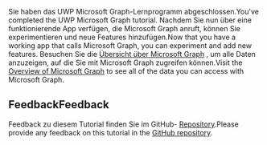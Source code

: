 <!-- markdownlint-disable MD002 MD041 -->

<span data-ttu-id="9f7c7-101">Sie haben das UWP Microsoft Graph-Lernprogramm abgeschlossen.</span><span class="sxs-lookup"><span data-stu-id="9f7c7-101">You've completed the UWP Microsoft Graph tutorial.</span></span> <span data-ttu-id="9f7c7-102">Nachdem Sie nun über eine funktionierende App verfügen, die Microsoft Graph anruft, können Sie experimentieren und neue Features hinzufügen.</span><span class="sxs-lookup"><span data-stu-id="9f7c7-102">Now that you have a working app that calls Microsoft Graph, you can experiment and add new features.</span></span> <span data-ttu-id="9f7c7-103">Besuchen Sie die [Übersicht über Microsoft Graph](/graph/overview) , um alle Daten anzuzeigen, auf die Sie mit Microsoft Graph zugreifen können.</span><span class="sxs-lookup"><span data-stu-id="9f7c7-103">Visit the [Overview of Microsoft Graph](/graph/overview) to see all of the data you can access with Microsoft Graph.</span></span>

## <a name="feedback"></a><span data-ttu-id="9f7c7-104">Feedback</span><span class="sxs-lookup"><span data-stu-id="9f7c7-104">Feedback</span></span>

<span data-ttu-id="9f7c7-105">Feedback zu diesem Tutorial finden Sie im GitHub- [Repository](https://github.com/microsoftgraph/msgraph-training-uwp).</span><span class="sxs-lookup"><span data-stu-id="9f7c7-105">Please provide any feedback on this tutorial in the [GitHub repository](https://github.com/microsoftgraph/msgraph-training-uwp).</span></span>
